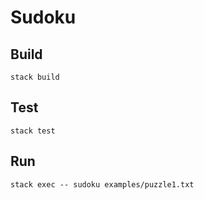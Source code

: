 # Sudoku

## Build

```
stack build
```

## Test

```
stack test
```

## Run

```
stack exec -- sudoku examples/puzzle1.txt
```
